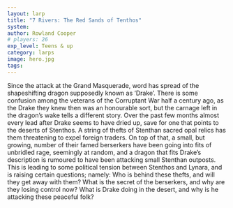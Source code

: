 ```yaml
---
layout: larp
title: "7 Rivers: The Red Sands of Tenthos"
system: 
author: Rowland Cooper
# players: 26
exp_level: Teens & up
category: larps
image: hero.jpg
tags: 
---
```


Since the attack at the Grand Masquerade, word has spread of the shapeshifting dragon supposedly known as ‘Drake’. There is some confusion among the veterans of the Corruptant War half a century ago, as the Drake they knew then was an honourable sort, but the carnage left in the dragon’s wake tells a different story. Over the past few months almost every lead after Drake seems to have dried up, save for one that points to the deserts of Stenthos. A string of thefts of Stenthan sacred opal relics has them threatening to expel foreign traders. On top of that, a small, but growing, number of their famed berserkers have been going into fits of unbridled rage, seemingly at random, and a dragon that fits Drake’s description is rumoured to have been attacking small Stenthan outposts. This is leading to some political tension between Stenthos and Lynara, and is raising certain questions; namely: Who is behind these thefts, and will they get away with them? What is the secret of the berserkers, and why are they losing control now? What is Drake doing in the desert, and why is he attacking these peaceful folk?
